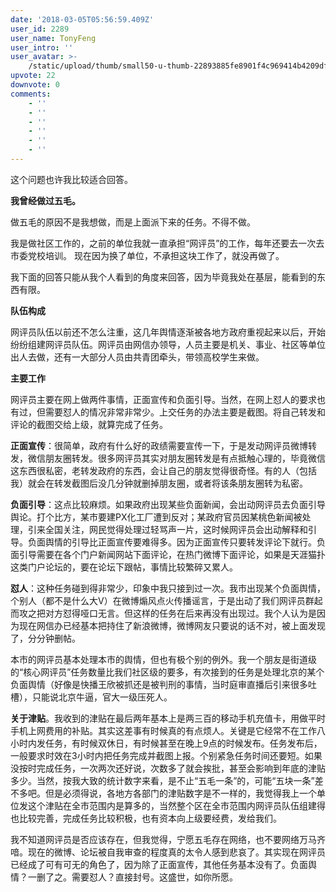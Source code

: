 ```yaml
---
date: '2018-03-05T05:56:59.409Z'
user_id: 2289
user_name: TonyFeng
user_intro: ''
user_avatar: >-
    /static/upload/thumb/small50-u-thumb-22893885fe8901f4c969414b4209dfcd320e5c8c9984.png
upvote: 22
downvote: 0
comments:
    - ''
    - ''
    - ''
    - ''
    - ''
    - ''
---
```


这个问题也许我比较适合回答。

**我曾经做过五毛。**

做五毛的原因不是我想做，而是上面派下来的任务。不得不做。

我是做社区工作的，之前的单位我就一直承担“网评员”的工作，每年还要去一次去市委党校培训。 现在因为换了单位，不承担这块工作了，就没再做了。

我下面的回答只能从我个人看到的角度来回答，因为毕竟我处在基层，能看到的东西有限。

**队伍构成**

网评员队伍以前还不怎么注重，这几年舆情逐渐被各地方政府重视起来以后，开始纷纷组建网评员队伍。网评员由网信办领导，人员主要是机关、事业、社区等单位出人去做，还有一大部分人员由共青团牵头，带领高校学生来做。

**主要工作**

网评员主要在网上做两件事情，正面宣传和负面引导。当然，在网上怼人的要求也有过，但需要怼人的情况非常非常少。上交任务的办法主要是截图。将自己转发和评论的截图交给上级，就算完成了任务。

**正面宣传**：很简单，政府有什么好的政绩需要宣传一下，于是发动网评员微博转发，微信朋友圈转发。很多网评员其实对朋友圈转发是有点抵触心理的，毕竟微信这东西很私密，老转发政府的东西，会让自己的朋友觉得很奇怪。有的人（包括我）就会在转发截图后没几分钟就删掉朋友圈，或者将该条朋友圈转为私密。

**负面引导**：这点比较麻烦。如果政府出现某些负面新闻，会出动网评员去负面引导舆论。打个比方，某市要建PX化工厂遭到反对；某政府官员因某桃色新闻被处理，引来全国关注，网民觉得处理过轻骂声一片，这时候网评员会出动解释和引导。负面舆情的引导比正面宣传要难得多。因为正面宣传只要转发评论下就行。负面引导需要在各个门户新闻网站下面评论，在热门微博下面评论，如果是天涯猫扑这类门户论坛的，要在论坛下跟帖，事情比较繁碎又累人。

**怼人**：这种任务碰到得非常少，印象中我只接到过一次。我市出现某个负面舆情，个别人（都不是什么大V）在微博煽风点火传播谣言，于是出动了我们网评员群起而攻之把对方怼得哑口无言。但这样的任务在后来再没有出现过。我个人认为是因为现在网信办已经基本把持住了新浪微博，微博网友只要说的话不对，被上面发现了，分分钟删帖。

本市的网评员基本处理本市的舆情，但也有极个别的例外。我一个朋友是街道级的“核心网评员”任务数量比我们社区级的要多，有次接到的任务是处理北京的某个负面舆情（好像是快播王欣被抓还是被判刑的事情，当时庭审直播后引来很多吐槽），只能说北京牛逼，官大一级压死人。

**关于津贴**。我收到的津贴在最后两年基本上是两三百的移动手机充值卡，用做平时手机上网费用的补贴。其实这差事有时候真的有点烦人。关键是它经常不在工作八小时内发任务，有时候双休日，有时候甚至在晚上9点的时候发布。任务发布后，一般要求时效在3小时内把任务完成并截图上报。个别紧急任务时间还要短。如果没按时完成任务，一次两次还好说，次数多了就会挨批，甚至会影响到年底的津贴多少。当然，按我大致的统计数字来看，是不止“五毛一条”的，可能“五块一条”差不多吧。但是必须得说，各地方各部门的津贴数字是不一样的，我觉得我上一个单位发这个津贴在全市范围内是算多的，当然整个区在全市范围内网评员队伍组建得也比较完善，完成任务比较积极，也有资本向上级要经费，发给我们。

我不知道网评员是否应该存在，但我觉得，宁愿五毛存在网络，也不要网络万马齐喑。现在的微博、论坛被自我审查的程度真的太令人感到悲哀了。其实现在网评员已经成了可有可无的角色了，因为除了正面宣传，其他任务基本没有了。负面舆情？一删了之。需要怼人？直接封号。这盛世，如你所愿。

